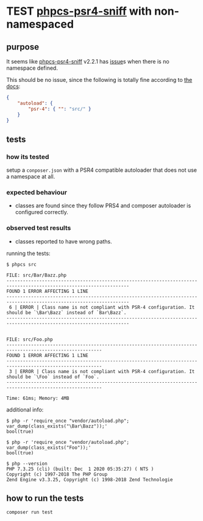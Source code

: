 # TEST [phpcs-psr4-sniff] with non-namespaced

## purpose
It seems like [phpcs-psr4-sniff] v2.2.1 has [issue]s
when there is no namespace defined.

This should be no issue, since the following is totally fine
according to [the docs](https://getcomposer.org/doc/04-schema.md#psr-4):
```json
{
    "autoload": {
        "psr-4": { "": "src/" }
    }
}
```

## tests

### how its tested

setup a `conposer.json` with a PSR4 compatible autoloader
that does not use a namespace at all.

### expected behaviour

* classes are found since they follow PRS4 and composer autoloader is configured correctly.

### observed test results

* classes reported to have wrong paths.

running the tests:

```
$ phpcs src

FILE: src/Bar/Bazz.php
-------------------------------------------------------------------------------------------------------------------
FOUND 1 ERROR AFFECTING 1 LINE
-------------------------------------------------------------------------------------------------------------------
 6 | ERROR | Class name is not compliant with PSR-4 configuration. It should be `\Bar\Bazz` instead of `Bar\Bazz`.
-------------------------------------------------------------------------------------------------------------------


FILE: src/Foo.php
---------------------------------------------------------------------------------------------------------
FOUND 1 ERROR AFFECTING 1 LINE
---------------------------------------------------------------------------------------------------------
 3 | ERROR | Class name is not compliant with PSR-4 configuration. It should be `\Foo` instead of `Foo`.
---------------------------------------------------------------------------------------------------------

Time: 61ms; Memory: 4MB
```

additional info:

```
$ php -r 'require_once "vendor/autoload.php"; var_dump(class_exists("\Bar\Bazz"));'
bool(true)
```

```
$ php -r 'require_once "vendor/autoload.php"; var_dump(class_exists("Foo"));'
bool(true)
```

```
$ php --version
PHP 7.3.25 (cli) (built: Dec  1 2020 05:35:27) ( NTS )
Copyright (c) 1997-2018 The PHP Group
Zend Engine v3.3.25, Copyright (c) 1998-2018 Zend Technologie
```

## how to run the tests

```shell script
composer run test
```

[phpcs-psr4-sniff]: https://packagist.org/packages/suin/phpcs-psr4-sniff
[issue]: https://github.com/suin/php/issues/4
